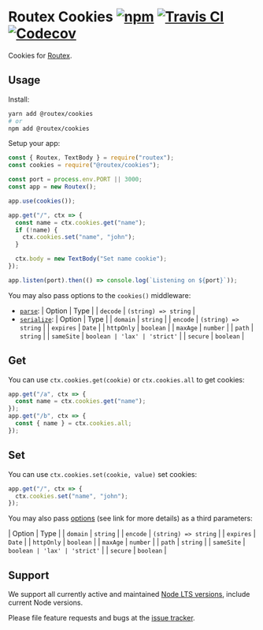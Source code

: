 # Routex Cookies [![npm](https://img.shields.io/npm/v/@routex/cookies.svg)](https://www.npmjs.com/package/@routex/cookies) [![Travis CI](https://img.shields.io/travis/com/Cretezy/routex-cookies.svg)](https://travis-ci.com/Cretezy/routex-cookies) [![Codecov](https://img.shields.io/codecov/c/github/Cretezy/routex-cookies.svg)](https://codecov.io/gh/Cretezy/routex-cookies)

Cookies for [Routex](https://www.npmjs.com/package/routex).

## Usage

Install:

```bash
yarn add @routex/cookies
# or
npm add @routex/cookies
```

Setup your app:

```js
const { Routex, TextBody } = require("routex");
const cookies = require("@routex/cookies");

const port = process.env.PORT || 3000;
const app = new Routex();

app.use(cookies());

app.get("/", ctx => {
  const name = ctx.cookies.get("name");
  if (!name) {
    ctx.cookies.set("name", "john");
  }

  ctx.body = new TextBody("Set name cookie");
});

app.listen(port).then(() => console.log(`Listening on ${port}`));
```

You may also pass options to the `cookies()` middleware:

- [`parse`](https://www.npmjs.com/package/cookie#options):
  | Option | Type |
  | `decode` | `(string) => string` |
- [`serialize`](https://www.npmjs.com/package/cookie#options-1):
  | Option | Type |
  | `domain` | `string` |
  | `encode` | `(string) => string` |
  | `expires` | `Date` |
  | `httpOnly` | `boolean` |
  | `maxAge` | `number` |
  | `path` | `string` |
  | `sameSite` | `boolean | 'lax' | 'strict'` |
  | `secure` | `boolean` |

## Get

You can use `ctx.cookies.get(cookie)` or `ctx.cookies.all` to get cookies:

```js
app.get("/a", ctx => {
  const name = ctx.cookies.get("name");
});
app.get("/b", ctx => {
  const { name } = ctx.cookies.all;
});
```

## Set

You can use `ctx.cookies.set(cookie, value)` set cookies:

```js
app.get("/", ctx => {
  ctx.cookies.set("name", "john");
});
```

You may also pass [options](https://www.npmjs.com/package/cookie#options-1) (see link for more details) as a third parameters:

| Option | Type |
| `domain` | `string` |
| `encode` | `(string) => string` |
| `expires` | `Date` |
| `httpOnly` | `boolean` |
| `maxAge` | `number` |
| `path` | `string` |
| `sameSite` | `boolean | 'lax' | 'strict'` |
| `secure` | `boolean` |

## Support

We support all currently active and maintained [Node LTS versions](https://github.com/nodejs/Release), include current Node versions.

Please file feature requests and bugs at the [issue tracker](https://github.com/Cretezy/routex-cookies/issues).
